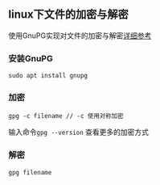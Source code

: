 ## linux下文件的加密与解密
使用GnuPG实现对文件的加密与解密[详细参考](https://www.howtoing.com/linux-password-protect-files-with-encryption)
### 安装GnuPG
```shell
sudo apt install gnupg
```
### 加密
```shell
gpg -c filename // -c 使用对称加密
```
输入命令`gpg --version` 查看更多的加密方式

### 解密
```shell
gpg filename
```
